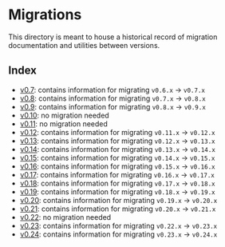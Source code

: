 # Migrations

This directory is meant to house a historical record of migration documentation
and utilities between versions.

## Index

- [v0.7](./v0.7): contains information for migrating `v0.6.x` -> `v0.7.x`
- [v0.8](./v0.8): contains information for migrating `v0.7.x` -> `v0.8.x`
- [v0.9](./v0.9): contains information for migrating `v0.8.x` -> `v0.9.x`
- [v0.10](./v0.10): no migration needed
- [v0.11](./v0.11): no migration needed
- [v0.12](./v0.12): contains information for migrating `v0.11.x` -> `v0.12.x`
- [v0.13](./v0.13): contains information for migrating `v0.12.x` -> `v0.13.x`
- [v0.14](./v0.14): contains information for migrating `v0.13.x` -> `v0.14.x`
- [v0.15](./v0.15): contains information for migrating `v0.14.x` -> `v0.15.x`
- [v0.16](./v0.16): contains information for migrating `v0.15.x` -> `v0.16.x`
- [v0.17](./v0.17): contains information for migrating `v0.16.x` -> `v0.17.x`
- [v0.18](./v0.18): contains information for migrating `v0.17.x` -> `v0.18.x`
- [v0.19](./v0.19): contains information for migrating `v0.18.x` -> `v0.19.x`
- [v0.20](./v0.20): contains information for migrating `v0.19.x` -> `v0.20.x`
- [v0.21](./v0.21): contains information for migrating `v0.20.x` -> `v0.21.x`
- [v0.22](./v0.22): no migration needed
- [v0.23](./v0.23): contains information for migrating `v0.22.x` -> `v0.23.x`
- [v0.24](./v0.24): contains information for migrating `v0.23.x` -> `v0.24.x`
